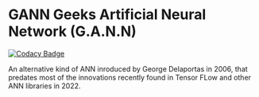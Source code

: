 # GANN Geeks Artificial Neural Network (G.A.N.N)

[![Codacy Badge](https://app.codacy.com/project/badge/Grade/889562a17e174c438fd56d35780822b0)](https://app.codacy.com/gh/g0d/GANN/dashboard)

An alternative kind of ANN inroduced by George Delaportas in 2006, that predates most of the innovations recently found in Tensor FLow and other ANN libraries in 2022.
